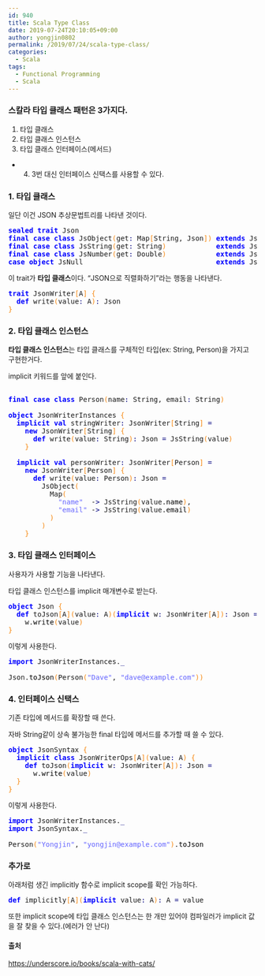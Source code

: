 ```yaml
---
id: 940
title: Scala Type Class
date: 2019-07-24T20:10:05+09:00
author: yongjin0802
permalink: /2019/07/24/scala-type-class/
categories:
  - Scala
tags:
  - Functional Programming
  - Scala
---
```

### 스칼라 타입 클래스 패턴은 3가지다.

  1. 타입 클래스
  2. 타입 클래스 인스턴스
  3. 타입 클래스 인터페이스(메서드)

+ 4. 3번 대신 인터페이스 신택스를 사용할 수 있다.

### 1. 타입 클래스

일단 이건 JSON 추상문법트리를 나타낸 것이다.

<pre class="scala" style="font-family:monospace;"><span style="color: #0000ff; font-weight: bold;">sealed</span> <span style="color: #0000ff; font-weight: bold;">trait</span> Json
<span style="color: #0000ff; font-weight: bold;">final</span> <span style="color: #0000ff; font-weight: bold;">case</span> <span style="color: #0000ff; font-weight: bold;">class</span> JsObject<span style="color: #F78811;">&#40;</span>get<span style="color: #000080;">:</span> Map<span style="color: #F78811;">&#91;</span>String, Json<span style="color: #F78811;">&#93;</span><span style="color: #F78811;">&#41;</span> <span style="color: #0000ff; font-weight: bold;">extends</span> Json
<span style="color: #0000ff; font-weight: bold;">final</span> <span style="color: #0000ff; font-weight: bold;">case</span> <span style="color: #0000ff; font-weight: bold;">class</span> JsString<span style="color: #F78811;">&#40;</span>get<span style="color: #000080;">:</span> String<span style="color: #F78811;">&#41;</span>            <span style="color: #0000ff; font-weight: bold;">extends</span> Json
<span style="color: #0000ff; font-weight: bold;">final</span> <span style="color: #0000ff; font-weight: bold;">case</span> <span style="color: #0000ff; font-weight: bold;">class</span> JsNumber<span style="color: #F78811;">&#40;</span>get<span style="color: #000080;">:</span> Double<span style="color: #F78811;">&#41;</span>            <span style="color: #0000ff; font-weight: bold;">extends</span> Json
<span style="color: #0000ff; font-weight: bold;">case</span> <span style="color: #0000ff; font-weight: bold;">object</span> JsNull                                <span style="color: #0000ff; font-weight: bold;">extends</span> Json</pre>

이 trait가 **타입 클래스**이다. &#8220;JSON으로 직렬화하기&#8221;라는 행동을 나타낸다. 

<pre class="scala" style="font-family:monospace;"><span style="color: #0000ff; font-weight: bold;">trait</span> JsonWriter<span style="color: #F78811;">&#91;</span>A<span style="color: #F78811;">&#93;</span> <span style="color: #F78811;">&#123;</span>
  <span style="color: #0000ff; font-weight: bold;">def</span> write<span style="color: #F78811;">&#40;</span>value<span style="color: #000080;">:</span> A<span style="color: #F78811;">&#41;</span><span style="color: #000080;">:</span> Json
<span style="color: #F78811;">&#125;</span></pre>

### 2. 타입 클래스 인스턴스

 **타입 클래스 인스턴스**는 타입 클래스를 구체적인 타입(ex: String, Person)을 가지고 구현한거다.

implicit 키워드를 앞에 붙인다. 

<pre class="scala" style="font-family:monospace;">&nbsp;
<span style="color: #0000ff; font-weight: bold;">final</span> <span style="color: #0000ff; font-weight: bold;">case</span> <span style="color: #0000ff; font-weight: bold;">class</span> Person<span style="color: #F78811;">&#40;</span>name<span style="color: #000080;">:</span> String, email<span style="color: #000080;">:</span> String<span style="color: #F78811;">&#41;</span>
&nbsp;
<span style="color: #0000ff; font-weight: bold;">object</span> JsonWriterInstances <span style="color: #F78811;">&#123;</span>
  <span style="color: #0000ff; font-weight: bold;">implicit</span> <span style="color: #0000ff; font-weight: bold;">val</span> stringWriter<span style="color: #000080;">:</span> JsonWriter<span style="color: #F78811;">&#91;</span>String<span style="color: #F78811;">&#93;</span> <span style="color: #000080;">=</span>
    <span style="color: #0000ff; font-weight: bold;">new</span> JsonWriter<span style="color: #F78811;">&#91;</span>String<span style="color: #F78811;">&#93;</span> <span style="color: #F78811;">&#123;</span>
      <span style="color: #0000ff; font-weight: bold;">def</span> write<span style="color: #F78811;">&#40;</span>value<span style="color: #000080;">:</span> String<span style="color: #F78811;">&#41;</span><span style="color: #000080;">:</span> Json <span style="color: #000080;">=</span> JsString<span style="color: #F78811;">&#40;</span>value<span style="color: #F78811;">&#41;</span>
    <span style="color: #F78811;">&#125;</span>
&nbsp;
  <span style="color: #0000ff; font-weight: bold;">implicit</span> <span style="color: #0000ff; font-weight: bold;">val</span> personWriter<span style="color: #000080;">:</span> JsonWriter<span style="color: #F78811;">&#91;</span>Person<span style="color: #F78811;">&#93;</span> <span style="color: #000080;">=</span>
    <span style="color: #0000ff; font-weight: bold;">new</span> JsonWriter<span style="color: #F78811;">&#91;</span>Person<span style="color: #F78811;">&#93;</span> <span style="color: #F78811;">&#123;</span>
      <span style="color: #0000ff; font-weight: bold;">def</span> write<span style="color: #F78811;">&#40;</span>value<span style="color: #000080;">:</span> Person<span style="color: #F78811;">&#41;</span><span style="color: #000080;">:</span> Json <span style="color: #000080;">=</span>
        JsObject<span style="color: #F78811;">&#40;</span>
          Map<span style="color: #F78811;">&#40;</span>
            <span style="color: #6666FF;">"name"</span>  -<span style="color: #000080;">&gt;</span> JsString<span style="color: #F78811;">&#40;</span>value.<span style="color: #000000;">name</span><span style="color: #F78811;">&#41;</span>,
            <span style="color: #6666FF;">"email"</span> -<span style="color: #000080;">&gt;</span> JsString<span style="color: #F78811;">&#40;</span>value.<span style="color: #000000;">email</span><span style="color: #F78811;">&#41;</span>
          <span style="color: #F78811;">&#41;</span>
        <span style="color: #F78811;">&#41;</span>
    <span style="color: #F78811;">&#125;</span></pre>

### 3. 타입 클래스 인터페이스

사용자가 사용할 기능을 나타낸다.

타입 클래스 인스턴스를 implicit 매개변수로 받는다. 

<pre class="scala" style="font-family:monospace;"><span style="color: #0000ff; font-weight: bold;">object</span> Json <span style="color: #F78811;">&#123;</span>
  <span style="color: #0000ff; font-weight: bold;">def</span> toJson<span style="color: #F78811;">&#91;</span>A<span style="color: #F78811;">&#93;</span><span style="color: #F78811;">&#40;</span>value<span style="color: #000080;">:</span> A<span style="color: #F78811;">&#41;</span><span style="color: #F78811;">&#40;</span><span style="color: #0000ff; font-weight: bold;">implicit</span> w<span style="color: #000080;">:</span> JsonWriter<span style="color: #F78811;">&#91;</span>A<span style="color: #F78811;">&#93;</span><span style="color: #F78811;">&#41;</span><span style="color: #000080;">:</span> Json <span style="color: #000080;">=</span>
    w.<span style="color: #000000;">write</span><span style="color: #F78811;">&#40;</span>value<span style="color: #F78811;">&#41;</span>
<span style="color: #F78811;">&#125;</span></pre>

이렇게 사용한다.

<pre class="scala" style="font-family:monospace;"><span style="color: #0000ff; font-weight: bold;">import</span> JsonWriterInstances.<span style="color: #000080;">_</span>
&nbsp;
Json.<span style="color: #000000;">toJson</span><span style="color: #F78811;">&#40;</span>Person<span style="color: #F78811;">&#40;</span><span style="color: #6666FF;">"Dave"</span>, <span style="color: #6666FF;">"dave@example.com"</span><span style="color: #F78811;">&#41;</span><span style="color: #F78811;">&#41;</span></pre>

### 4. 인터페이스 신택스

기존 타입에 메서드를 확장할 때 쓴다.

자바 String같이 상속 불가능한 final 타입에 메서드를 추가할 때 쓸 수 있다. 

<pre class="scala" style="font-family:monospace;"><span style="color: #0000ff; font-weight: bold;">object</span> JsonSyntax <span style="color: #F78811;">&#123;</span>
  <span style="color: #0000ff; font-weight: bold;">implicit</span> <span style="color: #0000ff; font-weight: bold;">class</span> JsonWriterOps<span style="color: #F78811;">&#91;</span>A<span style="color: #F78811;">&#93;</span><span style="color: #F78811;">&#40;</span>value<span style="color: #000080;">:</span> A<span style="color: #F78811;">&#41;</span> <span style="color: #F78811;">&#123;</span>
    <span style="color: #0000ff; font-weight: bold;">def</span> toJson<span style="color: #F78811;">&#40;</span><span style="color: #0000ff; font-weight: bold;">implicit</span> w<span style="color: #000080;">:</span> JsonWriter<span style="color: #F78811;">&#91;</span>A<span style="color: #F78811;">&#93;</span><span style="color: #F78811;">&#41;</span><span style="color: #000080;">:</span> Json <span style="color: #000080;">=</span>
      w.<span style="color: #000000;">write</span><span style="color: #F78811;">&#40;</span>value<span style="color: #F78811;">&#41;</span>
  <span style="color: #F78811;">&#125;</span>
<span style="color: #F78811;">&#125;</span></pre>

이렇게 사용한다.

<pre class="scala" style="font-family:monospace;"><span style="color: #0000ff; font-weight: bold;">import</span> JsonWriterInstances.<span style="color: #000080;">_</span>
<span style="color: #0000ff; font-weight: bold;">import</span> JsonSyntax.<span style="color: #000080;">_</span>
&nbsp;
Person<span style="color: #F78811;">&#40;</span><span style="color: #6666FF;">"Yongjin"</span>, <span style="color: #6666FF;">"yongjin@example.com"</span><span style="color: #F78811;">&#41;</span>.<span style="color: #000000;">toJson</span></pre>

### 추가로

아래처럼 생긴 implicitly 함수로 implicit scope를 확인 가능하다.

<pre class="scala" style="font-family:monospace;"><span style="color: #0000ff; font-weight: bold;">def</span> implicitly<span style="color: #F78811;">&#91;</span>A<span style="color: #F78811;">&#93;</span><span style="color: #F78811;">&#40;</span><span style="color: #0000ff; font-weight: bold;">implicit</span> value<span style="color: #000080;">:</span> A<span style="color: #F78811;">&#41;</span><span style="color: #000080;">:</span> A <span style="color: #000080;">=</span> value</pre>

또한 implicit scope에 타입 클래스 인스턴스는 한 개만 있어야 컴파일러가 implicit 값을 잘 찾을 수 있다.(에러가 안 난다)

#### 출처

<https://underscore.io/books/scala-with-cats/>